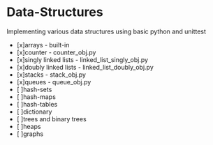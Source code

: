 # Data-Structures

Implementing various data structures using basic python and unittest
- [x]arrays - built-in
- [x]counter - counter_obj.py
- [x]singly linked lists - linked_list_singly_obj.py
- [x]doubly linked lists - linked_list_doubly_obj.py
- [x]stacks - stack_obj.py
- [x]queues - queue_obj.py
- [ ]hash-sets
- [ ]hash-maps
- [ ]hash-tables
- [ ]dictionary
- [ ]trees and binary trees
- [ ]heaps
- [ ]graphs